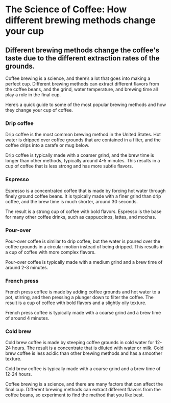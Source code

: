 # The Science of Coffee: How different brewing methods change your cup

## Different brewing methods change the coffee's taste due to the different extraction rates of the grounds.

Coffee brewing is a science, and there’s a lot that goes into making a perfect cup. Different brewing methods can extract different flavors from the coffee beans, and the grind, water temperature, and brewing time all play a role in the final cup.

Here’s a quick guide to some of the most popular brewing methods and how they change your cup of coffee. 

### Drip coffee

Drip coffee is the most common brewing method in the United States. Hot water is dripped over coffee grounds that are contained in a filter, and the coffee drips into a carafe or mug below. 

Drip coffee is typically made with a coarser grind, and the brew time is longer than other methods, typically around 4-5 minutes. This results in a cup of coffee that is less strong and has more subtle flavors. 

### Espresso

Espresso is a concentrated coffee that is made by forcing hot water through finely ground coffee beans. It is typically made with a finer grind than drip coffee, and the brew time is much shorter, around 30 seconds.

The result is a strong cup of coffee with bold flavors. Espresso is the base for many other coffee drinks, such as cappuccinos, lattes, and mochas. 

### Pour-over

Pour-over coffee is similar to drip coffee, but the water is poured over the coffee grounds in a circular motion instead of being dripped. This results in a cup of coffee with more complex flavors.

Pour-over coffee is typically made with a medium grind and a brew time of around 2-3 minutes. 

### French press

French press coffee is made by adding coffee grounds and hot water to a pot, stirring, and then pressing a plunger down to filter the coffee. The result is a cup of coffee with bold flavors and a slightly oily texture.

French press coffee is typically made with a coarse grind and a brew time of around 4 minutes.

### Cold brew

Cold brew coffee is made by steeping coffee grounds in cold water for 12-24 hours. The result is a concentrate that is diluted with water or milk. Cold brew coffee is less acidic than other brewing methods and has a smoother texture.

Cold brew coffee is typically made with a coarse grind and a brew time of 12-24 hours.

Coffee brewing is a science, and there are many factors that can affect the final cup. Different brewing methods can extract different flavors from the coffee beans, so experiment to find the method that you like best.